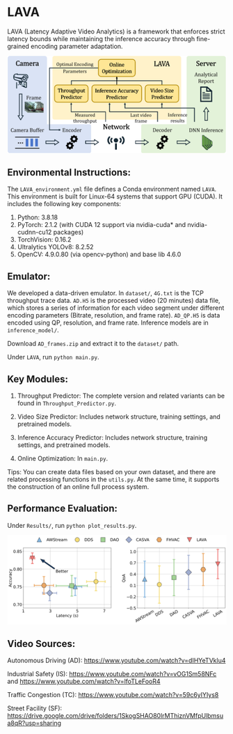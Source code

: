 # LAVA

LAVA (Latency Adaptive Video Analytics) is a framework that enforces strict latency bounds while maintaining the inference accuracy through fine-grained encoding parameter adaptation.

![Structure](Results/structure.png)

## Environmental Instructions:

The `LAVA_environment.yml` file defines a Conda environment named `LAVA`. This environment is built for Linux-64 systems that support GPU (CUDA).
It includes the following key components:
1. Python: 3.8.18
2. PyTorch: 2.1.2 (with CUDA 12 support via nvidia-cuda* and nvidia-cudnn-cu12 packages)
3. TorchVision: 0.16.2
4. Ultralytics YOLOv8: 8.2.52
5. OpenCV: 4.9.0.80 (via opencv-python) and base lib 4.6.0

## Emulator:

We developed a data-driven emulator. In `dataset/`, `4G.txt` is the TCP throughput trace data. 
`AD.H5` is the processed video (20 minutes) data file, which stores a series of information for each video segment under different encoding parameters (Bitrate, resolution, and frame rate). 
`AD_QP.H5` is data encoded using QP, resolution, and frame rate.
Inference models are in `inference_model/`.

Download `AD_frames.zip` and extract it to the `dataset/` path.

Under `LAVA`, run `python main.py`.

## Key Modules:

1. Throughput Predictor: The complete version and related variants can be found in `Throughput_Predictor.py`.

2. Video Size Predictor: Includes network structure, training settings, and pretrained models.

3. Inference Accuracy Predictor: Includes network structure, training settings, and pretrained models.

4. Online Optimization: In `main.py`.

Tips: You can create data files based on your own dataset, and there are related processing functions in the `utils.py`. At the same time, it supports the construction of an online full process system.

## Performance Evaluation:
Under ```Results/```, run ```python plot_results.py```.

![Latency-accuracy trade-off](Results/F_1.png)

## Video Sources:

Autonomous Driving (AD): https://www.youtube.com/watch?v=dIHYeTVklu4

Industrial Safety (IS): https://www.youtube.com/watch?v=vOG1Sm58NFc and https://www.youtube.com/watch?v=lfoTLeFooR4

Traffic Congestion (TC): https://www.youtube.com/watch?v=59c6yIYIys8

Street Facility (SF): https://drive.google.com/drive/folders/1SkogSHAO80lrMThiznVMfpUlbmsua8qR?usp=sharing
